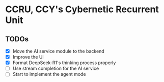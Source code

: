 # CCRU, CCY's Cybernetic Recurrent Unit

## TODOs

- [x] Move the AI service module to the backend
- [x] Improve the UI
- [x] Format DeepSeek-R1's thinking process properly
- [ ] Use stream completion for the AI service
- [ ] Start to implement the agent mode
